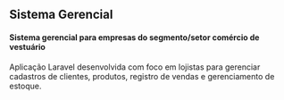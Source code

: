 ## Sistema Gerencial 
#### Sistema gerencial para empresas do segmento/setor comércio de vestuário
Aplicação Laravel desenvolvida com foco em lojistas para gerenciar cadastros de clientes, produtos, registro de vendas e gerenciamento de estoque.

